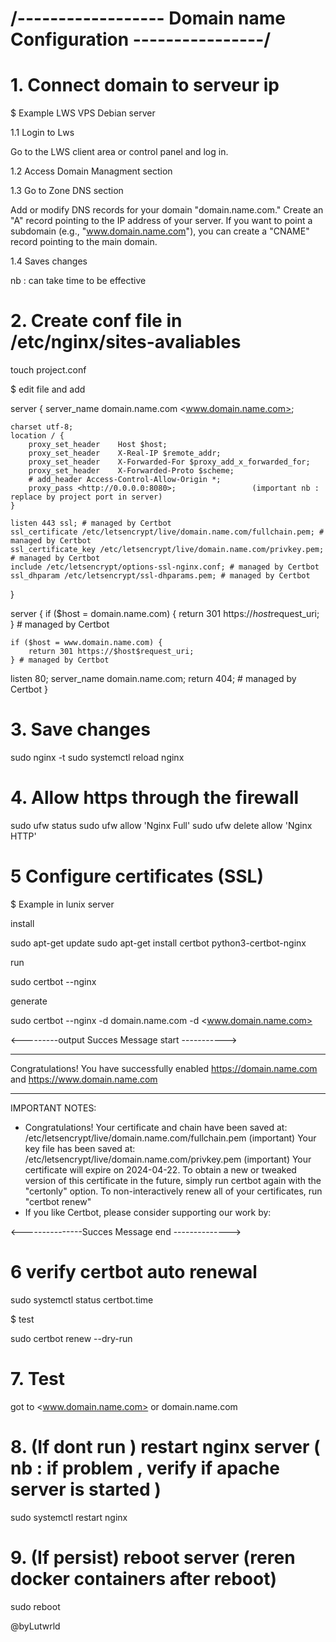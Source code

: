 
# /------------------ Domain name Configuration ----------------/

# 1. Connect domain to serveur ip

$ Example LWS VPS Debian server

1.1 Login to Lws

Go to the LWS client area or control panel and log in.

1.2 Access Domain Managment section

1.3 Go to Zone DNS section

Add or modify DNS records for your domain "domain.name.com."
Create an "A" record pointing to the IP address of your server. If you want to point a subdomain (e.g., "www.domain.name.com"), you can create a "CNAME" record pointing to the main domain.

1.4 Saves changes

nb : can take time to be effective

# 2. Create conf file in /etc/nginx/sites-avaliables

touch project.conf

$ edit file and add

server {
    server_name domain.name.com <www.domain.name.com>;

    charset utf-8;
    location / {
        proxy_set_header    Host $host;
        proxy_set_header    X-Real-IP $remote_addr;
        proxy_set_header    X-Forwarded-For $proxy_add_x_forwarded_for;
        proxy_set_header    X-Forwarded-Proto $scheme;
        # add_header Access-Control-Allow-Origin *;
        proxy_pass <http://0.0.0.0:8080>;                 (important nb : replace by project port in server)
    }

    listen 443 ssl; # managed by Certbot
    ssl_certificate /etc/letsencrypt/live/domain.name.com/fullchain.pem; # managed by Certbot
    ssl_certificate_key /etc/letsencrypt/live/domain.name.com/privkey.pem; # managed by Certbot
    include /etc/letsencrypt/options-ssl-nginx.conf; # managed by Certbot
    ssl_dhparam /etc/letsencrypt/ssl-dhparams.pem; # managed by Certbot
}

server {
    if ($host = domain.name.com) {
        return 301 https://$host$request_uri;
    } # managed by Certbot

    if ($host = www.domain.name.com) {
        return 301 https://$host$request_uri;
    } # managed by Certbot

  listen 80;
  server_name domain.name.com;
    return 404; # managed by Certbot
}

# 3. Save changes

sudo nginx -t
sudo systemctl reload nginx

# 4. Allow https through the firewall

sudo ufw status
sudo ufw allow 'Nginx Full'
sudo ufw delete allow 'Nginx HTTP'

# 5 Configure certificates (SSL)

$ Example in lunix server

install

sudo apt-get update
sudo apt-get install certbot python3-certbot-nginx

run

sudo certbot --nginx

generate

sudo certbot --nginx -d domain.name.com -d <www.domain.name.com>

<---------output Succes Message start ----------->

- - - - - - - - - - - - - - - - - - - - - - - - - - - - - - - - - - - - - - - -
Congratulations! You have successfully enabled
<https://domain.name.com> and
<https://www.domain.name.com>
- - - - - - - - - - - - - - - - - - - - - - - - - - - - - - - - - - - - - - - -

IMPORTANT NOTES:

- Congratulations! Your certificate and chain have been saved at:
   /etc/letsencrypt/live/domain.name.com/fullchain.pem              (important)
   Your key file has been saved at:
   /etc/letsencrypt/live/domain.name.com/privkey.pem                (important)
   Your certificate will expire on 2024-04-22. To obtain a new or
   tweaked version of this certificate in the future, simply run
   certbot again with the "certonly" option. To non-interactively
   renew all of your certificates, run "certbot renew"
- If you like Certbot, please consider supporting our work by:

<---------------Succes Message end -------------->

# 6 verify certbot auto renewal

sudo systemctl status certbot.time

$ test

sudo certbot renew --dry-run

# 7. Test

got to <www.domain.name.com> or domain.name.com

# 8. (If dont run ) restart nginx server ( nb : if problem , verify if apache server is started )

sudo systemctl restart nginx

# 9. (If persist) reboot server (reren docker containers after reboot)

sudo reboot

@byLutwrld
